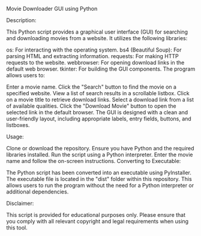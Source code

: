 Movie Downloader GUI using Python

Description:

This Python script provides a graphical user interface (GUI) for searching and downloading movies from a website. It utilizes the following libraries:

os: For interacting with the operating system.
bs4 (Beautiful Soup): For parsing HTML and extracting information.
requests: For making HTTP requests to the website.
webbrowser: For opening download links in the default web browser.
tkinter: For building the GUI components.
The program allows users to:

Enter a movie name.
Click the "Search" button to find the movie on a specified website.
View a list of search results in a scrollable listbox.
Click on a movie title to retrieve download links.
Select a download link from a list of available qualities.
Click the "Download Movie" button to open the selected link in the default browser.
The GUI is designed with a clean and user-friendly layout, including appropriate labels, entry fields, buttons, and listboxes.

Usage:

Clone or download the repository.
Ensure you have Python and the required libraries installed.
Run the script using a Python interpreter.
Enter the movie name and follow the on-screen instructions.
Converting to Executable:

The Python script has been converted into an executable using PyInstaller. The executable file is located in the "dist" folder within this repository. This allows users to run the program without the need for a Python interpreter or additional dependencies.

Disclaimer:

This script is provided for educational purposes only. Please ensure that you comply with all relevant copyright and legal requirements when using this tool.
